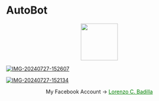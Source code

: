 # AutoBot

<p align="center">
    <img align="center" src="https://i.postimg.cc/PfDsfTcf/ssstik-io-1720933863207.jpg" width="100"/>
   
  <a href="https://ibb.co/KszxJC7"><img src="https://i.ibb.co/dpJ4Rn6/IMG-20240727-152607.jpg" alt="IMG-20240727-152607" border="0"></a>

  <a href="https://ibb.co/0My7S5Y"><img src="https://i.ibb.co/BZ2pxkT/IMG-20240727-152134.jpg" alt="IMG-20240727-152134" border="0"></a>

<div align="center">
  My Facebook Account ->
  <a  href="https://www.facebook.com/LorenzoC.Badilla" style="color: green;">Lorenzo C. Badilla</a></h3></div>
